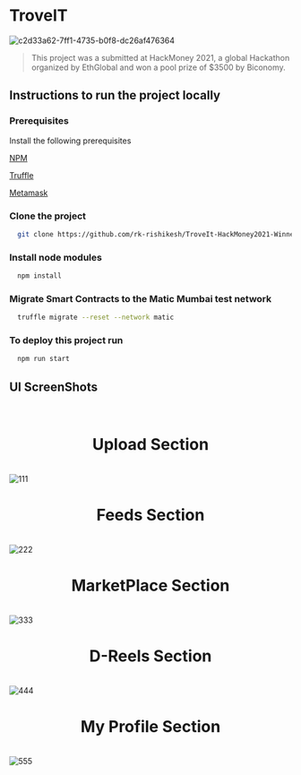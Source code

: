 
# TroveIT



![c2d33a62-7ff1-4735-b0f8-dc26af476364](https://user-images.githubusercontent.com/59107121/128064295-6a24f643-3f57-4ee8-97c7-d20f3343544c.jpg)

> This project was a submitted at HackMoney 2021, a global Hackathon organized by EthGlobal and won a pool prize of $3500 by Biconomy.
## Instructions to run the project locally

  
### Prerequisites

Install the following prerequisites

[NPM](https://nodejs.org)

[Truffle](https://github.com/trufflesuite/truffle)

[Metamask]( https://metamask.io/)

### Clone the project
```bash
  git clone https://github.com/rk-rishikesh/TroveIt-HackMoney2021-Winner.git
```
### Install node modules
```bash
  npm install
```
### Migrate Smart Contracts to the Matic Mumbai test network
```bash
  truffle migrate --reset --network matic
```

### To deploy this project run

```bash
  npm run start
```


## UI ScreenShots
<br><h1 align="center">Upload Section</h1></br>
![111](https://user-images.githubusercontent.com/59107121/128062237-43f83607-bdc8-4e19-97c2-55ec17bbb2c9.png)
<br><h1 align="center">Feeds Section</h1></br>
![222](https://user-images.githubusercontent.com/59107121/128063284-94f6fe32-f660-493f-924b-59ae524f98a0.png)
<br><h1 align="center">MarketPlace Section</h1></br>
![333](https://user-images.githubusercontent.com/59107121/128063707-41e1390c-ffa4-44b1-9984-3bffdc0d8255.png)
<br><h1 align="center">D-Reels Section</h1></br>
![444](https://user-images.githubusercontent.com/59107121/128063905-691db53f-a9e9-4a16-ade2-92266e90f5db.png)
<br><h1 align="center">My Profile Section</h1></br>
![555](https://user-images.githubusercontent.com/59107121/128064175-d3dae3b9-a8c7-47a7-a8cc-689b18cdc394.png)
